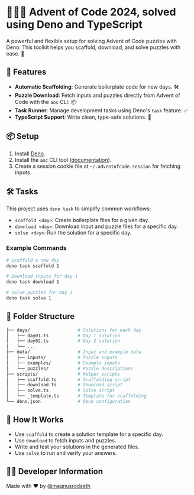 # 🎅🏽🦖 Advent of Code 2024, solved using Deno and TypeScript

A powerful and flexible setup for solving Advent of Code puzzles with Deno. This toolkit helps you scaffold, download, and solve puzzles with ease. 🧩

## 🚀 Features

- **Automatic Scaffolding**: Generate boilerplate code for new days. 🛠️
- **Puzzle Download**: Fetch inputs and puzzles directly from Advent of Code with the `aoc` CLI. 📦
- **Task Runner**: Manage development tasks using Deno's `task` feature. ✅
- **TypeScript Support**: Write clean, type-safe solutions. 📜

## 📦 Setup

1. Install [Deno](https://deno.land/).
2. Install the `aoc` CLI tool ([documentation](https://github.com/scarvalhojr/aoc-cli)).
3. Create a session cookie file at `~/.adventofcode.session` for fetching inputs.

## 🛠️ Tasks

This project uses `deno task` to simplify common workflows:

- `scaffold <day>`: Create boilerplate files for a given day.
- `download <day>`: Download input and puzzle files for a specific day.
- `solve <day>`: Run the solution for a specific day.

### Example Commands

```bash
# Scaffold a new day
deno task scaffold 1

# Download inputs for day 1
deno task download 1

# Solve puzzles for day 1
deno task solve 1
```

## 📂 Folder Structure

```bash
├── days/                  # Solutions for each day
│   ├── day01.ts           # Day 1 solution
│   ├── day02.ts           # Day 2 solution
│   └── ...
├── data/                  # Input and example data
│   ├── inputs/            # Puzzle inputs
│   ├── examples/          # Example inputs
│   └── puzzles/           # Puzzle descriptions
├── scripts/               # Helper scripts
│   ├── scaffold.ts        # Scaffolding script
│   ├── download.ts        # Download script
│   ├── solve.ts           # Solve script
│   └── _template.ts       # Template for scaffolding
└── deno.json              # Deno configuration
```

## 🌟 How It Works

- Use `scaffold` to create a solution template for a specific day.
- Use `download` to fetch inputs and puzzles.
- Write and test your solutions in the generated files.
- Use `solve` to run and verify your answers.

## 👋🏽 Developer Information

Made with ❤️ by [@magnusrodseth](https://github.com/magnusrodseth)

